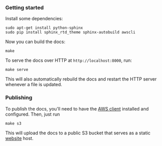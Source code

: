 ### Getting started

Install some dependencies:

    sudo apt-get install python-sphinx
    sudo pip install sphinx_rtd_theme sphinx-autobuild awscli

Now you can build the docs:

    make

To serve the docs over HTTP at `http://localhost:8000`, run:

    make serve

This will also automatically rebuild the docs and restart the HTTP server whenever a file is updated.

### Publishing

To publish the docs, you'll need to have the [AWS client](http://aws.amazon.com/cli/) installed and configured. Then, just run

    make s3

This will upload the docs to a public S3 bucket that serves as a static [website](http://pipelinedb-docs.s3-website-us-west-2.amazonaws.com/index.html) host.

